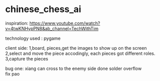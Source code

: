 # chinese_chess_ai
inspiration: 
https://www.youtube.com/watch?v=4twKNHypPN8&ab_channel=TechWithTim 


technology used
: pygame 


client side:
1,board, pieces,get the images to show up on the screen 
2,select and move the piece accodingly, each pieces got different roles. 
3,capture the pieces 

bug one:
xiang can cross to the enemy side done
solder overflow  
fix pao 



